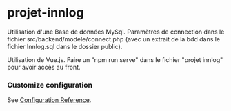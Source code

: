 # projet-innlog
Utilisation d'une Base de données MySql. Paramètres de connection dans le fichier src/backend/modele/connect.php (avec un extrait de la bdd dans le fichier Innlog.sql dans le dossier public).

Utilisation de Vue.js. 
Faire un "npm run serve" dans le fichier "projet innlog" pour avoir accès au front. 



### Customize configuration
See [Configuration Reference](https://cli.vuejs.org/config/).
